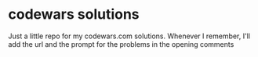 codewars solutions
========

Just a little repo for my codewars.com solutions. Whenever I remember, I'll add the url and the prompt for the problems in the opening comments
